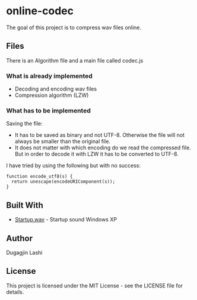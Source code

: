 # online-codec

The goal of this project is to compress wav files online.

## Files

There is an Algorithm file and a main file called codec.js

### What is already implemented

- Decoding and encoding wav files
- Compression algorithm (LZW)

### What has to be implemented

Saving the file:
- It has to be saved as binary and not UTF-8. Otherwise the file will not always be smaller than the original file.
- It does not matter with which encoding do we read the compressed file. But in order to decode it with LZW it has to be converted to UTF-8.

I have tried by using the following but with no success:
```
function encode_utf8(s) {
  return unescape(encodeURIComponent(s));
}
```

## Built With

* [Startup.wav](https://github.com/dugagjinll/online-codec/blob/master/Startup.wav) - Startup sound Windows XP

## Author

Dugagjin Lashi

## License

This project is licensed under the MIT License - see the LICENSE file for details.
